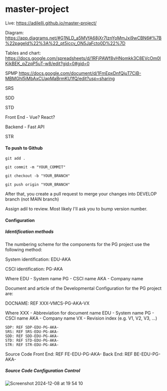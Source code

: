 # master-project

Live:
https://adilelli.github.io/master-project/

Diagram:
https://app.diagrams.net/#G1NLD_a5MVfA68jXr7IznYoMmJxi9wCBN6#%7B%22pageId%22%3A%22_pt5iccv_ON5JaFcto0D%22%7D

Tables and chart:
https://docs.google.com/spreadsheets/d/1RFjPAWf8vHNomkk3C8EVcOm0lKikBEK_pZzqP5uT-w8/edit?gid=0#gid=0


SPMP 
https://docs.google.com/document/d/1FmEpxDnfQjuT7CiB-MBMGhl5jMbAxCUapMaBrmKU1fQ/edit?usp=sharing


SRS


SDD


STD


Front End - Vue? React?

Backend - Fast API

STR



#### To push to Github

```
git add .

git commit -m "YOUR_COMMIT"

git checkout -b "YOUR_BRANCH"

git push origin "YOUR_BRANCH"

```

After that, you create a pull request to merge your changes into DEVELOP branch (not MAIN branch)

Assign adil to review. Most likely I'll ask you to bump version number.


#### Configuration
##### Identification methods 

The numbering scheme for the components for the PG project use the following method:

System identification:
	EDU-AKA

CSCI identification:
	PG-AKA

Where
	EDU		- System name
	PG		- CSCI name
	AKA		- Company name

Document and article of the Developmental Configuration for the PG project are:

DOCNAME: REF XXX-VMCS-PG-AKA-VX

Where
		XXX		- Abbreviation for document name
		EDU		- System name
		PG		- CSCI name
		AKA		- Company name
		VX		- Revision index (e.g. V1, V2, V3, …)

	SDP: REF SDP-EDU-PG-AKA-
	SRS: REF SRS-EDU-PG-AKA-
	SDD: REF SDD-EDU-PG-AKA-
	STD: REF STD-EDU-PG-AKA-
	STR: REF STR-EDU-PG-AKA-

 Source Code
	Front End: REF FE-EDU-PG-AKA-
	Back End: REF BE-EDU-PG-AKA-
 

##### Source Code Configuration Control

![Screenshot 2024-12-08 at 19 54 10](https://github.com/user-attachments/assets/6152d754-cd6f-4ba4-aec2-4e801646e3eb)





